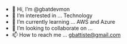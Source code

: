 - 👋 Hi, I’m @gbatdevmon
- 👀 I’m interested in ... Technology
- 🌱 I’m currently learning ... AWS and Azure
- 💞️ I’m looking to collaborate on ...
- 📫 How to reach me ... gbattiste@gmail.com

<!---
gbatdevmon/gbatdevmon is a ✨ special ✨ repository because its `README.md` (this file) appears on your GitHub profile.
You can click the Preview link to take a look at your changes.
--->
